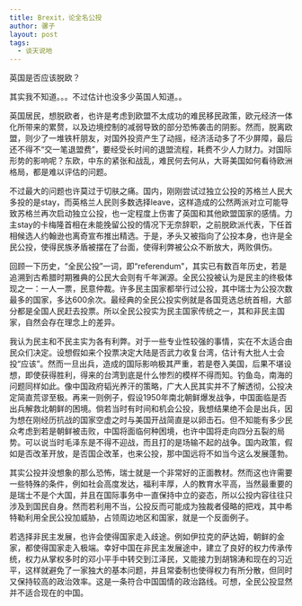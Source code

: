 ```yaml
---
title: Brexit，论全名公投
author: 骡子
layout: post
tags:
  - 谈天说地
---
```


英国是否应该脱欧？

其实我不知道。。。不过估计也没多少英国人知道。。

英国居民，想脱欧者，也许是考虑到欧盟不太成功的难民移民政策，欧元经济一体化所带来的累赘，以及边境控制的减弱导致的部分恐怖袭击的阴影。然而，脱离欧盟，则少了一堆铁杆朋友，对国外投资产生了动摇，经济活动多了不少屏障，最后还不得不“交一笔退盟费”，要经受长时间的退盟流程，耗费不少人力财力。对国际形势的影响呢？东欧，中东的紧张和战乱，难民何去何从，大哥美国如何看待欧洲格局，都是难以评估的问题。

不过最大的问题也许莫过于切肤之痛。国内，刚刚尝试过独立公投的苏格兰人民大多投的是stay，而英格兰人民则多数选择leave，这样造成的公然两派对立可能导致苏格兰再次启动独立公投，也一定程度上伤害了英国和其他欧盟国家的感情。力主stay的卡梅隆首相在未能挽留公投的情况下无奈辞职，之前脱欧派代表，下任首相候选人约翰逊也离奇宣布推出精选。于是，矛头又被指向了公投本身，也许是全民公投，使得民族矛盾被摆在了台面，使得利弊被公众不断放大，两败俱伤。

回顾一下历史，“全民公投”一词，即“referendum"，其实已有数百年历史，若是追溯到古希腊时期雅典的公民大会则有千年渊源。全民公投被认为是民主的终极体现之一：一人一票，民意仲裁。许多民主国家都举行过公投，其中瑞士为公投次数最多的国家，多达600余次。最经典的全民公投实例就是各国竞选总统首相，大部分都是全国人民赶去投票。所以全民公投实为民主国家传统之一，其和非民主国家，自然会存在理念上的差异。

我认为民主和不民主实为各有利弊。对于一些专业性较强的事情，实在不太适合由民众们决定。设想假如来个投票决定大陆是否武力收复台湾，估计有大批人士会投“应该”。然而一旦出兵，造成的国际影响极其严重，若是卷入美国，后果不堪设想，即使获得胜利，得来的台湾到底是什么惨烈的模样不得而知。钓鱼岛，南海的问题同样如此。像中国政府韬光养汗的策略，广大人民其实并不了解透彻，公投决定简直荒谬至极。再来一则例子，假设1950年南北朝鲜爆发战争，中国面临是否出兵解救北朝鲜的困境。倘若当时有时间和机会公投，我想结果绝不会是出兵，因为想在刚经历抗战的国家空虚之时与美国开战简直是以卵击石。但不知能有多少民众考虑到若是朝鲜被击败，中国将面临何种困境，也许中国将走向四分五裂的局势。可以说当时毛泽东是不得不迎战，而且打的是场输不起的战争。国内政策，假如是否改革开放，是否国企改革，也来公投，那中国远将不如当今这么发展蓬勃。

其实公投并没想象的那么恐怖，瑞士就是一个非常好的正面教材。然而这也许需要一些特殊的条件，例如社会高度发达，福利丰厚，人的教育水平高，当然最重要的是瑞士不是个大国，并且在国际事务中一直保持中立的姿态，所以公投内容往往只涉及到国民自身。然而若利用不当，公投反而可能成为独裁者侵略的把戏，其中希特勒利用全民公投加威胁，占领周边地区和国家，就是一个反面例子。

若选择非民主发展，也许会使得国家走入歧途。例如伊拉克的萨达姆，朝鲜的金家，都使得国家走入极端。幸好中国在非民主发展途中，建立了良好的权力传承传统，权力从掌权多时的邓小平手中转交到江泽民，又能接力到胡锦涛和现在的习近平，这样就避免了一家独大的基本问题，并且常委制也使得权力有所分散，但同时又保持较高的政治效率。这是一条符合中国国情的政治路线。可想，全民公投显然并不适合现在的中国。